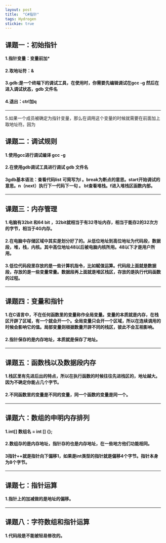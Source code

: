 ```yaml
---
layout: post
title:  "C#指针"
tags: Hydrogen
stickie: true
---
```


## 课题一：初始指针

#### 1.指针变量：变量前加*

#### 2.取地址符：&

#### 3.gdb:是一个终端下的调试工具，在使用时，你需要先编辑调试在gcc -g 然后在进入调试状态，gdb 文件名

#### 4.退出：ctrl加q

------

5.如果一个成员被确定为指针变量，那么在调用这个变量的时候就需要在前面加上取地址符。因为

## 课题二：调试规则

#### 1.使用gcc进行调试编译  gcc -g

#### 2.在使用gdb调试工具进行调试 gdb 文件名

#### 3gdb基本语法：查看代码list  可简写为l 。break为断点的意思。start开始调试的意思。n（next）执行下一代码下一句 。 bt查看堆栈。f进入堆栈区函数内部。

------

## 课题三：内存管理

#### 1.电脑有32bit 和64 bit ，32bit就相当于有32寻址内存，相当于能存2的32次方的字节，相当于4G内存。

#### 2.在电脑中存储区域中其实是划分好了的。从低位地址到高位地址为代码段，数据段，堆，栈，内核。其中高位地址48以后被电脑内核所用。48以下才是用户所用。

#### 3.低位代码段里存放的是一些计算机指令，比如赋值运算。代码段上面就是数据段，存放的是一些变量常量。数据段再上面就是堆区栈区，存放的是执行代码函数的过程。

------

## 课题四：变量和指针

#### 1.在C语言中，不在任何函数里的变量称作全局变量。变量的本质就是内存，在栈区开辟了区域，有一个就会开一个。全局变量只会开一个区域，所以在连续调用的时候会影响它的值。局部变量则根据数量开辟不同的栈区，彼此不会互相影响。

#### 2.指针保存的是内存地址，本质就是保存了地址。

------



## 课题五：函数栈以及数据段内存

#### 1.栈区里有先进后出的特点，所以在执行函数的时候往往先进栈区的，地址越大。因为不确定你能占几个字节。

#### 2.不同函数里的变量是不同的变量，同一个函数的变量是同一个。

------

## 课题六：数组的申明内存排列

#### 1.int[] 数组名 = int [] {};

#### 2.数组存的是内存地址，指针存的也是内存地址，在一些地方他们功能相同。

#### 3指针++就是指针向下偏移1，如果是int类型的指针就是偏移4个字节。指针本身为8个字节。

------

## 课题七：指针运算

#### 1.指针上的加减做的是地址的偏移。

------

## 课题八：字符数组和指针运算

#### 1.代码段是不能被轻易修改的。

#### 

[jekyll-docs]: https://jekyllrb.com/docs/home
[jekyll-gh]:   https://github.com/jekyll/jekyll
[jekyll-talk]: https://talk.jekyllrb.com/
